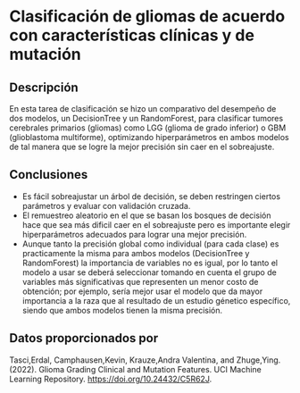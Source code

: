 # Clasificación de gliomas de acuerdo con características clínicas y de mutación

## Descripción
En esta tarea de clasificación se hizo un comparativo del desempeño de dos modelos, un DecisionTree y un RandomForest, para clasificar tumores cerebrales primarios (gliomas) como LGG (glioma de grado inferior) o GBM (glioblastoma multiforme), optimizando hiperparámetros en ambos modelos de tal manera que se logre la mejor precisión sin caer en el sobreajuste. 

## Conclusiones
- Es fácil sobreajustar un árbol de decisión, se deben restringen ciertos parámetros y evaluar con validación cruzada.
- El remuestreo aleatorio en el que se basan los bosques de decisión hace que sea más dificil caer en el sobreajuste pero es importante elegir hiperparámetros adecuados para lograr una mejor precisión.
- Aunque tanto la precisión global como individual (para cada clase) es practicamente la misma para ambos modelos (DecisionTree y RandomForest) la importancia de variables no es igual, por lo tanto el modelo a usar se deberá seleccionar tomando en cuenta el grupo de variables más significativas que representen un menor costo de obtención; por ejemplo, sería mejor usar el modelo que da mayor importancia a la raza que al resultado de un estudio génetico específico, siendo que ambos modelos tienen la misma precisión.



## Datos proporcionados por
Tasci,Erdal, Camphausen,Kevin, Krauze,Andra Valentina, and Zhuge,Ying. (2022). Glioma Grading Clinical and Mutation Features. UCI Machine Learning Repository. https://doi.org/10.24432/C5R62J.

